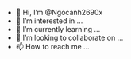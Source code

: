 - 👋 Hi, I’m @Ngocanh2690x
- 👀 I’m interested in ...
- 🌱 I’m currently learning ...
- 💞️ I’m looking to collaborate on ...
- 📫 How to reach me ...

<!---
Ngocanh2690x/Ngocanh2690x is a ✨ special ✨ repository because its `README.md` (this file) appears on your GitHub profile.
You can click the Preview link to take a look at your changes.
--->
